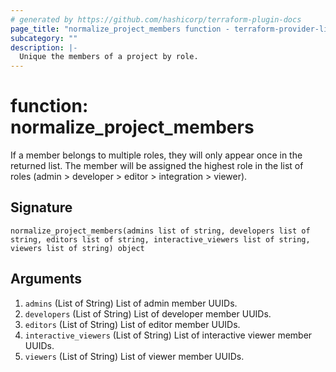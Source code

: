 ```yaml
---
# generated by https://github.com/hashicorp/terraform-plugin-docs
page_title: "normalize_project_members function - terraform-provider-lightdash"
subcategory: ""
description: |-
  Unique the members of a project by role.
---
```


# function: normalize_project_members

If a member belongs to multiple roles, they will only appear once in the returned list. The member will be assigned the highest role in the list of roles (admin > developer > editor > integration > viewer).



## Signature

<!-- signature generated by tfplugindocs -->
```text
normalize_project_members(admins list of string, developers list of string, editors list of string, interactive_viewers list of string, viewers list of string) object
```

## Arguments

<!-- arguments generated by tfplugindocs -->
1. `admins` (List of String) List of admin member UUIDs.
1. `developers` (List of String) List of developer member UUIDs.
1. `editors` (List of String) List of editor member UUIDs.
1. `interactive_viewers` (List of String) List of interactive viewer member UUIDs.
1. `viewers` (List of String) List of viewer member UUIDs.

